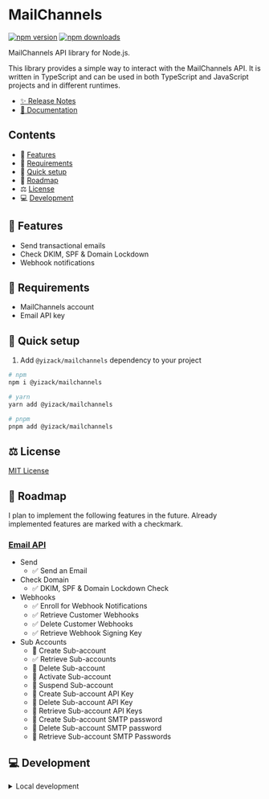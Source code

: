 # MailChannels

[![npm version][npm-version-src]][npm-version-href]
[![npm downloads][npm-downloads-src]][npm-downloads-href]

MailChannels API library for Node.js.

This library provides a simple way to interact with the MailChannels API. It is written in TypeScript and can be used in both TypeScript and JavaScript projects and in different runtimes.

- [✨ Release Notes](CHANGELOG.md)
- [📖 Documentation](https://mailchannels.yizack.com)

## Contents

- 🚀 [Features](#features)
- 📏 [Requirements](#requirements)
- 🏃 [Quick setup](#quick-setup)
- 🚧 [Roadmap](#roadmap)
- ⚖️ [License](#license)
- 💻 [Development](#development)

## <a name="features">🚀 Features</a>

- Send transactional emails
- Check DKIM, SPF & Domain Lockdown
- Webhook notifications

## <a name="requirements">📏 Requirements</a>

- MailChannels account
- Email API key

## <a name="quick-setup">🏃 Quick setup</a>

1. Add `@yizack/mailchannels` dependency to your project

```sh
# npm
npm i @yizack/mailchannels

# yarn
yarn add @yizack/mailchannels

# pnpm
pnpm add @yizack/mailchannels
```

## <a name="license">⚖️ License</a>

[MIT License](LICENSE)

<!-- #region roadmap -->
## <a name="roadmap">🚧 Roadmap</a>

I plan to implement the following features in the future. Already implemented features are marked with a checkmark.

### [Email API](https://docs.mailchannels.net/email-api/api-reference/email-api)
- Send
  - ✅ Send an Email
- Check Domain
  - ✅ DKIM, SPF & Domain Lockdown Check
- Webhooks
  - ✅ Enroll for Webhook Notifications
  - ✅ Retrieve Customer Webhooks
  - ✅ Delete Customer Webhooks
  - ✅ Retrieve Webhook Signing Key
- Sub Accounts
  - 🚧 Create Sub-account
  - ✅ Retrieve Sub-accounts
  - 🚧 Delete Sub-account
  - 🚧 Activate Sub-account
  - 🚧 Suspend Sub-account
  - 🚧 Create Sub-account API Key
  - 🚧 Delete Sub-account API Key
  - 🚧 Retrieve Sub-account API Keys
  - 🚧 Create Sub-account SMTP password
  - 🚧 Delete Sub-account SMTP password
  - 🚧 Retrieve Sub-account SMTP Passwords
<!-- #endregion roadmap -->

## <a name="development">💻 Development</a>

<details>
  <summary>Local development</summary>
  
```sh
# Install dependencies
pnpm install

# Build the package
npm run build

# Run ESLint
npm run lint

# Run Vitest
npm run test
npm run test:watch

# Run typecheck
npm run test:types

# Release new version
npm run release
```

</details>

<!-- Badges -->
[npm-version-src]: https://img.shields.io/npm/v/@yizack/mailchannels/latest.svg?style=flat&colorA=333333&colorB=ca0000
[npm-version-href]: https://npmjs.com/package/@yizack/mailchannels

[npm-downloads-src]: https://img.shields.io/npm/dm/nuxt-mailchannels.svg?style=flat&colorA=333333&colorB=ca0000
[npm-downloads-href]: https://npmjs.com/package/nuxt-mailchannels
